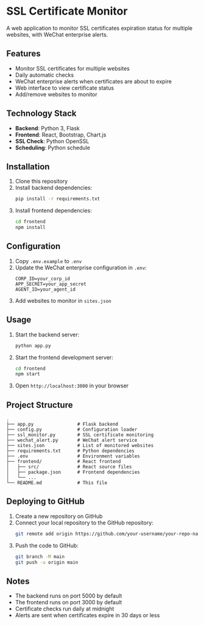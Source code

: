 # SSL Certificate Monitor

A web application to monitor SSL certificates expiration status for multiple websites, with WeChat enterprise alerts.

## Features

- Monitor SSL certificates for multiple websites
- Daily automatic checks
- WeChat enterprise alerts when certificates are about to expire
- Web interface to view certificate status
- Add/remove websites to monitor

## Technology Stack

- **Backend**: Python 3, Flask
- **Frontend**: React, Bootstrap, Chart.js
- **SSL Check**: Python OpenSSL
- **Scheduling**: Python schedule

## Installation

1. Clone this repository
2. Install backend dependencies:
   ```bash
   pip install -r requirements.txt
   ```
3. Install frontend dependencies:
   ```bash
   cd frontend
   npm install
   ```

## Configuration

1. Copy `.env.example` to `.env`
2. Update the WeChat enterprise configuration in `.env`:
   ```
   CORP_ID=your_corp_id
   APP_SECRET=your_app_secret
   AGENT_ID=your_agent_id
   ```
3. Add websites to monitor in `sites.json`

## Usage

1. Start the backend server:
   ```bash
   python app.py
   ```
2. Start the frontend development server:
   ```bash
   cd frontend
   npm start
   ```
3. Open `http://localhost:3000` in your browser

## Project Structure

```
.
├── app.py                # Flask backend
├── config.py             # Configuration loader
├── ssl_monitor.py        # SSL certificate monitoring
├── wechat_alert.py       # WeChat alert service
├── sites.json            # List of monitored websites
├── requirements.txt      # Python dependencies
├── .env                  # Environment variables
├── frontend/             # React frontend
│   ├── src/              # React source files
│   ├── package.json      # Frontend dependencies
│   └── ...
└── README.md             # This file
```

## Deploying to GitHub

1. Create a new repository on GitHub
2. Connect your local repository to the GitHub repository:
   ```bash
   git remote add origin https://github.com/your-username/your-repo-name.git
   ```
3. Push the code to GitHub:
   ```bash
   git branch -M main
   git push -u origin main
   ```

## Notes

- The backend runs on port 5000 by default
- The frontend runs on port 3000 by default
- Certificate checks run daily at midnight
- Alerts are sent when certificates expire in 30 days or less